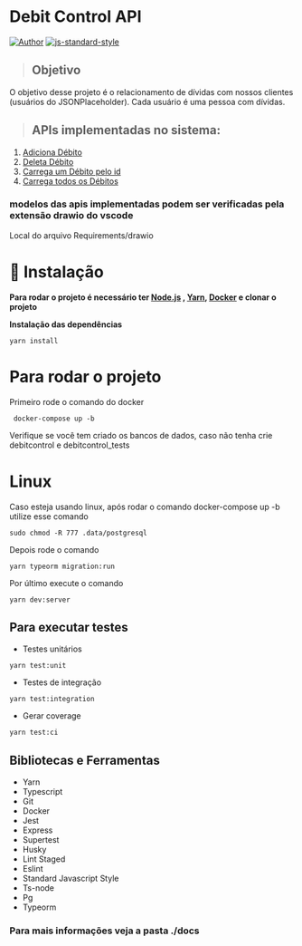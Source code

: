 # Debit Control API
[![Author](https://img.shields.io/badge/author-CaioVieira-brightgreen)](https://github.com/cvieira850)
[![js-standard-style](https://img.shields.io/badge/code%20style-standard-brightgreen.svg)](http://standardjs.com)

> ## Objetivo
O objetivo desse projeto é o relacionamento de dívidas com nossos
clientes (usuários do JSONPlaceholder). Cada usuário é uma pessoa com dívidas.

> ## APIs implementadas no sistema: 
1. [Adiciona Débito](./src/requirements/add-debit.md)
2. [Deleta Débito](./src/requirements/delete-debit.md)
3. [Carrega um Débito pelo id](./src/requirements/load-debit-by-id.md)
4. [Carrega todos os Débitos](./src/requirements/load-debits.md)

### modelos das apis implementadas podem ser verificadas pela extensão drawio do vscode
Local do arquivo Requirements/drawio

# 🚧 Instalação
**Para rodar o projeto é necessário ter [Node.js](https://nodejs.org/en/download/) , [Yarn](https://yarnpkg.com/), [Docker](https://docs.docker.com/docker-for-windows/install/) e clonar o projeto**

**Instalação das dependências**

```yarn install```

# Para rodar o projeto

Primeiro rode o comando do docker

``` docker-compose up -b```

Verifique se você tem criado os bancos de dados, caso não tenha crie  debitcontrol e debitcontrol_tests

# Linux
Caso esteja usando linux, após rodar o comando docker-compose up -b utilize esse comando

``` sudo chmod -R 777 .data/postgresql  ```

Depois rode  o comando

``` yarn typeorm migration:run ```

Por último execute o comando

``` yarn dev:server ```

## Para executar testes
* Testes unitários
  
``` yarn test:unit ```

* Testes de integração
    
``` yarn test:integration ```

* Gerar coverage

``` yarn test:ci ```

## Bibliotecas e Ferramentas

* Yarn
* Typescript
* Git
* Docker
* Jest
* Express
* Supertest
* Husky
* Lint Staged
* Eslint
* Standard Javascript Style
* Ts-node
* Pg
* Typeorm

### Para mais informações veja a pasta ./docs
